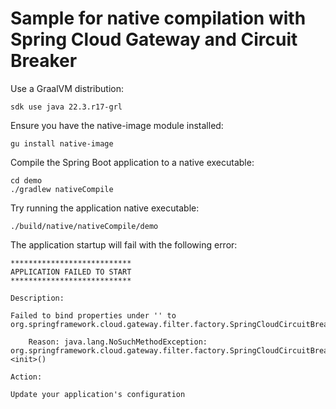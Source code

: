 # Sample for native compilation with Spring Cloud Gateway and Circuit Breaker

Use a GraalVM distribution:

```shell
sdk use java 22.3.r17-grl
```

Ensure you have the native-image module installed:

```shell
gu install native-image
```

Compile the Spring Boot application to a native executable:

```shell
cd demo
./gradlew nativeCompile
```

Try running the application native executable:

```shell
./build/native/nativeCompile/demo
```

The application startup will fail with the following error:

```shell
***************************
APPLICATION FAILED TO START
***************************

Description:

Failed to bind properties under '' to org.springframework.cloud.gateway.filter.factory.SpringCloudCircuitBreakerFilterFactory$Config:

    Reason: java.lang.NoSuchMethodException: org.springframework.cloud.gateway.filter.factory.SpringCloudCircuitBreakerFilterFactory$Config.<init>()

Action:

Update your application's configuration
```
